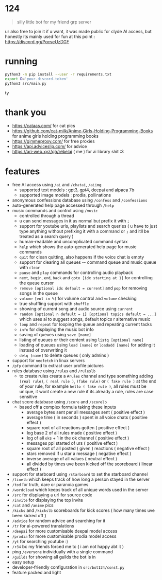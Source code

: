 # 124

> silly little bot for my friend grp server

ur also free to join it if u want, it was made public for clyde AI access,
but honestly its mainly used for fun at this point : <https://discord.gg/PqcseUzDGF>

# running

```sh
python3 -m pip install --user -r requirements.txt
export D='your-discord-token'
python3 src/main.py
```

ty

# thank you

-   https://cataas.com/ for cat pics
-   https://github.com/cat-milk/Anime-Girls-Holding-Programming-Books for anime girls holding programming books
-   https://gimmeproxy.com/ for free proxies
-   https://api.adviceslip.com/ for advice
-   https://ari-web.xyz/gh/rebelai ( me ) for ai library shit :3

# features

-   free AI access using `/ai` and `/chatai`, `/aiimg`
    -   supported text models : gpt3, gpt4, deepai and alpaca 7b
    -   supported image models : prodia, pollinations
-   anonymous confessions database using `/confess` and `/confessions`
-   auto-generated help page accessed through `/help`
-   music commands and control using `/music`
    -   controlled through a thread
    -   u can send messages in it as normal but prefix it with `;`
    -   support for youtube urls, playlists and search queries ( u have to just type anything without prefixing it with a command or `;` and itll be treated as a search query )
    -   human-readable and uncomplicated command syntax
    -   `help` which shows the auto-generated help page for music commands
    -   `quit` for clean quitting, also happens if the voice chat is empty
    -   support for clearing all queues -- command queue and music queue with `clear`
    -   `pause` and `play` commands for controlling audio playback
    -   `next`, `begin`, `end`, `back` and `goto [idx starting at 1]` for controlling the queue cursor
    -   `remove [optional idx default = current]` and `pop` for removing songs in the queue
    -   `volume [vol in %]` for volume control and `volume` checking
    -   true shuffling support with `shuffle`
    -   showing of current song and audio source using `current`
    -   `random [optional n default = 1] [optional topics default = ...]` which uses ai to suggest songs, default topics r alternative music
    -   `loop` and `repeat` for looping the queue and repeating current tacks
    -   `info` for displaying the music bot info
    -   saving of queues using `save [name]`
    -   listing of queues or their content using `listq [optional name]`
    -   loading of queues using `load [name]` or `loadadd [name]` for adding it instead of overwriting it
    -   `delq [name]` to delete queues ( only admins )
-   support for `neofetch` in linux servers
-   `/pfp` command to extract user profile pictures
-   rules database using `/rules` and `/ruleslb`
    -   to create rules create a `#rules` channel and type something
        adding `(real rule)`, `( real rule )`, `(fake rule)` or `( fake rule )`
        at the end of your rule, for example `hello ( fake rule )`,
        all rules must be unique, it wont create a new rule if its already a rule,
        rules are case sensitive
-   chat score database using `/score` and `/scorelb`
    -   based off a complex formula taking these inputs
        -   average bytes sent per all messages sent ( positive effect )
        -   average time ( in seconds ) spent in all voice chats ( positive effect )
        -   square root of all reactions gotten ( positive effect )
        -   log base 2 of all rules made ( positive effect )
        -   log of all `ok`s + 1 in the ok channel ( positive effect )
        -   messages ppl started of urs ( positive effect )
        -   square root of all posted ( given ) reactions ( negative effect )
        -   stars removed if u star a message ( negative effect )
        -   inverse average of all values ( neutral effect )
        -   all divided by times uve been kicked off the scoreboard ( linear effect )
-   support for starboard using `/starboard` to set the starboard channel
-   `/timelb` which keeps track of how long a person stayed in the server
-   `/tod` for truth, dare or paranoia games
-   `/wordcloud` which keeps track of all unique words used in the server
-   `/src` for displaying a url for source code
-   `/invite` for displaying the top invite
-   `/cat` and `/anime` pics
-   `/kicks` and `/kickslb` scoreboards for kick scores ( how many times uve been kicked off )
-   `/advice` for random advice and searching for it
-   `/tr` for ai-powered translations
-   `/deepai` for more customisable deepai model access
-   `/prodia` for more customisable prodia model access
-   `/yt` for searching youtube :)
-   `/r34` bc my friends forced me to ( i am not happy abt it )
-   ping `/everyone` individually with a single command
-   `/guilds` for showing all guilds the bot is in
-   easy setup
-   developer-friendly configuration in `src/bot124/const.py`
-   feature packed and light
